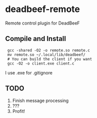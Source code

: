 deadbeef-remote
===============

Remote control plugin for DeadBeeF

## Compile and Install
     gcc -shared -O2 -o remote.so remote.c
     mv remote.so ~/.local/lib/deadbeef/
     # You can build the client if you want
     gcc -O2 -o client.exe client.c

I use .exe for .gitignore

## TODO
1. Finish message processing
2. ???
3. Profit!
